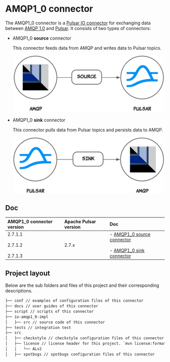 # AMQP1_0 connector

The AMQP1_0 connector is a [Pulsar IO connector](http://pulsar.apache.org/docs/en/next/io-overview/) for exchanging data between [AMQP 1.0](https://www.amqp.org/) and [Pulsar](https://pulsar.apache.org/docs/en/next/standalone/). It consists of two types of connectors: 

- AMQP1_0 **source** connector 
  
  This connector feeds data from AMQP and writes data to Pulsar topics. 

  ![](docs/amqp-1-0-source.png)

- AMQP1_0 **sink** connector 
  
  This connector pulls data from Pulsar topics and persists data to AMQP.

  ![](docs/amqp-1-0-sink.png)
            
## Doc

| AMQP1_0 connector version |Apache Pulsar version|Doc |
| :---------- |  :------------- |:------------- |
2.7.1.1 <br><br> 2.7.1.2 <br><br> 2.7.1.3| 2.7.x |- [AMQP1_0 source connector](https://github.com/streamnative/pulsar-io-amqp-1-0/blob/branch-2.7.1/docs/amqp-1-0-source.md)<br><br>  - [AMQP1_0 sink connector](https://github.com/streamnative/pulsar-io-amqp-1-0/blob/branch-2.7.1/docs/amqp-1-0-sink.md)

## Project layout

Below are the sub folders and files of this project and their corresponding descriptions.

```bash
├── conf // examples of configuration files of this connector
├── docs // user guides of this connector
├── script // scripts of this connector
├── io-amqp1_0-impl
│   ├── src // source code of this connector
├── tests // integration test
├── src
│   ├── checkstyle // checkstyle configuration files of this connector
│   ├── license // license header for this project. `mvn license:format` can be used for formatting the project with the stored license header in this directory
│   │   └── ALv2
│   ├── spotbugs // spotbugs configuration files of this connector
```
